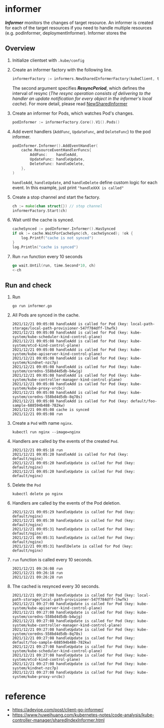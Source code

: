 # informer

***Informer*** monitors the changes of target resource. An informer is created for each of the target resources if you need to handle multiple resources (e.g. podInformer, deploymentInformer). Informer stores the

## Overview
1. Initialize clientset with `.kube/config`
1. Create an informer factory with the following line.
    ```go
    informerFactory := informers.NewSharedInformerFactory(kubeClient, time.Second*30)
    ```
    The second argument specifies ***ResyncPeriod***, which defines the interval of resync (*The resync operation consists of delivering to the handler an update notification for every object in the informer's local cache*). For more detail, please read [NewSharedInformer](https://pkg.go.dev/k8s.io/client-go@v0.23.1/tools/cache#NewSharedInformer)
1. Create an informer for Pods, which watches Pod's changes.
    ```go
    podInformer := informerFactory.Core().V1().Pods()
    ```
1. Add event handlers (`AddFunc`, `UpdateFunc`, and `DeleteFunc`) to the pod informer.
    ```go
    podInformer.Informer().AddEventHandler(
		cache.ResourceEventHandlerFuncs{
			AddFunc:    handleAdd,
			UpdateFunc: handleUpdate,
			DeleteFunc: handleDelete,
		},
	)
    ```

    `handleAdd`, `handleUpdate`, and `handleDelete` define custom logic for each event. In this example, just print `"handleXXX is called"`
1. Create a stop channel and start the factory.
    ```go
    ch := make(chan struct{}) // stop channel
	informerFactory.Start(ch)
    ```
1. Wait until the cache is synced.
    ```go
    cacheSynced := podInformer.Informer().HasSynced
	if ok := cache.WaitForCacheSync(ch, cacheSynced); !ok {
		log.Printf("cache is not synced")
	}
	log.Println("cache is synced")
    ```
1. Run `run` function every 10 seconds
    ```go
    go wait.Until(run, time.Second*10, ch)
	<-ch
    ```

## Run and check
1. Run
    ```
    go run informer.go
    ```

1. All Pods are synced in the cache.

    ```
    2021/12/21 09:05:08 handleAdd is called for Pod (key: local-path-storage/local-path-provisioner-547f784dff-lhwfk)
    2021/12/21 09:05:08 handleAdd is called for Pod (key: kube-system/kube-scheduler-kind-control-plane)
    2021/12/21 09:05:08 handleAdd is called for Pod (key: kube-system/etcd-kind-control-plane)
    2021/12/21 09:05:08 handleAdd is called for Pod (key: kube-system/kube-apiserver-kind-control-plane)
    2021/12/21 09:05:08 handleAdd is called for Pod (key: kube-system/kindnet-nzc7p)
    2021/12/21 09:05:08 handleAdd is called for Pod (key: kube-system/coredns-558bd4d5db-b4wjg)
    2021/12/21 09:05:08 handleAdd is called for Pod (key: kube-system/kube-controller-manager-kind-control-plane)
    2021/12/21 09:05:08 handleAdd is called for Pod (key: kube-system/kube-proxy-vrcbc)
    2021/12/21 09:05:08 handleAdd is called for Pod (key: kube-system/coredns-558bd4d5db-8q78s)
    2021/12/21 09:05:08 handleAdd is called for Pod (key: default/foo-sample-688594b488-782kw)
    2021/12/21 09:05:08 cache is synced
    2021/12/21 09:05:08 run
    ```
1. Create a `Pod` with name `nginx`.
    ```
    kubectl run nginx --image=nginx
    ```
1. Handlers are called by the events of the created `Pod`.
    ```
    2021/12/21 09:05:18 run
    2021/12/21 09:05:20 handleAdd is called for Pod (key: default/nginx)
    2021/12/21 09:05:20 handleUpdate is called for Pod (key: default/nginx)
    2021/12/21 09:05:20 handleUpdate is called for Pod (key: default/nginx)
    ```
1. Delete the `Pod`
    ```
    kubectl delete po nginx
    ```
1. Handlers are called by the events of the Pod deletion.
    ```
    2021/12/21 09:05:29 handleUpdate is called for Pod (key: default/nginx)
    2021/12/21 09:05:30 handleUpdate is called for Pod (key: default/nginx)
    2021/12/21 09:05:31 handleUpdate is called for Pod (key: default/nginx)
    2021/12/21 09:05:31 handleUpdate is called for Pod (key: default/nginx)
    2021/12/21 09:05:31 handlDelete is called for Pod (key: default/nginx)
    ```
1. `run` function is called every 10 seconds.
    ```
    2021/12/21 09:26:08 run
    2021/12/21 09:26:18 run
    2021/12/21 09:26:28 run
    ```
1. The cached is resynced every 30 seconds.

    ```
    2021/12/21 09:27:08 handleUpdate is called for Pod (key: local-path-storage/local-path-provisioner-547f784dff-lhwfk)
    2021/12/21 09:27:08 handleUpdate is called for Pod (key: kube-system/kube-apiserver-kind-control-plane)
    2021/12/21 09:27:08 handleUpdate is called for Pod (key: kube-system/coredns-558bd4d5db-b4wjg)
    2021/12/21 09:27:08 handleUpdate is called for Pod (key: kube-system/kube-controller-manager-kind-control-plane)
    2021/12/21 09:27:08 handleUpdate is called for Pod (key: kube-system/coredns-558bd4d5db-8q78s)
    2021/12/21 09:27:08 handleUpdate is called for Pod (key: default/foo-sample-688594b488-782kw)
    2021/12/21 09:27:08 handleUpdate is called for Pod (key: kube-system/kube-scheduler-kind-control-plane)
    2021/12/21 09:27:08 handleUpdate is called for Pod (key: kube-system/etcd-kind-control-plane)
    2021/12/21 09:27:08 handleUpdate is called for Pod (key: kube-system/kindnet-nzc7p)
    2021/12/21 09:27:08 handleUpdate is called for Pod (key: kube-system/kube-proxy-vrcbc)
    ```

# reference
- https://adevjoe.com/post/client-go-informer/
- https://www.huweihuang.com/kubernetes-notes/code-analysis/kube-controller-manager/sharedIndexInformer.html
